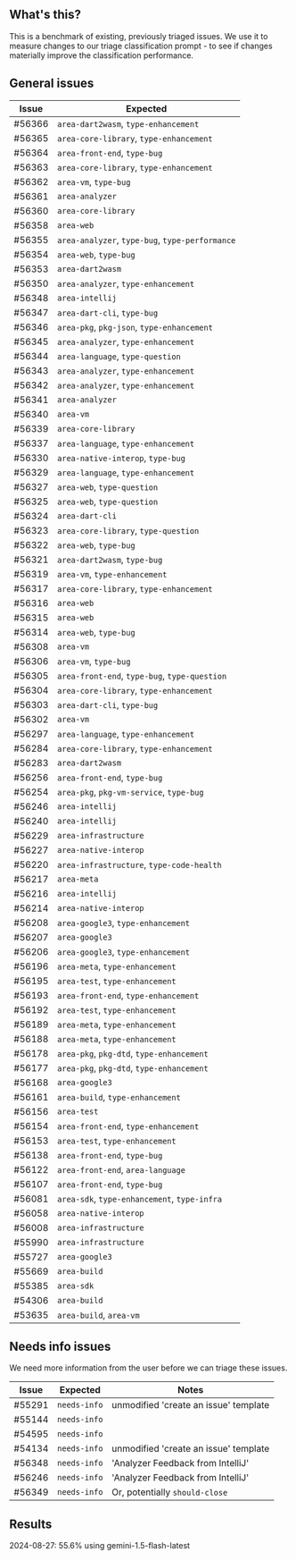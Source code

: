 ## What's this?

This is a benchmark of existing, previously triaged issues. We use it to
measure changes to our triage classification prompt - to see if changes
materially improve the classification performance.

## General issues

| Issue | Expected |
| --- | --- |
| #56366 | `area-dart2wasm`, `type-enhancement`            |
| #56365 | `area-core-library`, `type-enhancement`         |
| #56364 | `area-front-end`, `type-bug`                    |
| #56363 | `area-core-library`, `type-enhancement`         |
| #56362 | `area-vm`, `type-bug`                           |
| #56361 | `area-analyzer`                                 |
| #56360 | `area-core-library`                             |
| #56358 | `area-web`                                      |
| #56355 | `area-analyzer`, `type-bug`, `type-performance` |
| #56354 | `area-web`, `type-bug`                          |
| #56353 | `area-dart2wasm`                                |
| #56350 | `area-analyzer`, `type-enhancement`             |
| #56348 | `area-intellij`                                 |
| #56347 | `area-dart-cli`, `type-bug`                     |
| #56346 | `area-pkg`, `pkg-json`, `type-enhancement`      |
| #56345 | `area-analyzer`, `type-enhancement`             |
| #56344 | `area-language`, `type-question`                |
| #56343 | `area-analyzer`, `type-enhancement`             |
| #56342 | `area-analyzer`, `type-enhancement`             |
| #56341 | `area-analyzer`                                 |
| #56340 | `area-vm`                                       |
| #56339 | `area-core-library`                             |
| #56337 | `area-language`, `type-enhancement`             |
| #56330 | `area-native-interop`, `type-bug`               |
| #56329 | `area-language`, `type-enhancement`             |
| #56327 | `area-web`, `type-question`                     |
| #56325 | `area-web`, `type-question`                     |
| #56324 | `area-dart-cli`                                 |
| #56323 | `area-core-library`, `type-question`            |
| #56322 | `area-web`, `type-bug`                          |
| #56321 | `area-dart2wasm`, `type-bug`                    |
| #56319 | `area-vm`, `type-enhancement`                   |
| #56317 | `area-core-library`, `type-enhancement`         |
| #56316 | `area-web`                                      |
| #56315 | `area-web`                                      |
| #56314 | `area-web`, `type-bug`                          |
| #56308 | `area-vm`                                       |
| #56306 | `area-vm`, `type-bug`                           |
| #56305 | `area-front-end`, `type-bug`, `type-question`   |
| #56304 | `area-core-library`, `type-enhancement`         |
| #56303 | `area-dart-cli`, `type-bug`                     |
| #56302 | `area-vm`                                       |
| #56297 | `area-language`, `type-enhancement`             |
| #56284 | `area-core-library`, `type-enhancement`         |
| #56283 | `area-dart2wasm`                                |
| #56256 | `area-front-end`, `type-bug`                    |
| #56254 | `area-pkg`, `pkg-vm-service`, `type-bug`        |
| #56246 | `area-intellij`                                 |
| #56240 | `area-intellij`                                 |
| #56229 | `area-infrastructure`                           |
| #56227 | `area-native-interop`                           |
| #56220 | `area-infrastructure`, `type-code-health`       |
| #56217 | `area-meta`                                     |
| #56216 | `area-intellij`                                 |
| #56214 | `area-native-interop`                           |
| #56208 | `area-google3`, `type-enhancement`              |
| #56207 | `area-google3`                                  |
| #56206 | `area-google3`, `type-enhancement`              |
| #56196 | `area-meta`, `type-enhancement`                 |
| #56195 | `area-test`, `type-enhancement`                 |
| #56193 | `area-front-end`, `type-enhancement`            |
| #56192 | `area-test`, `type-enhancement`                 |
| #56189 | `area-meta`, `type-enhancement`                 |
| #56188 | `area-meta`, `type-enhancement`                 |
| #56178 | `area-pkg`, `pkg-dtd`, `type-enhancement`       |
| #56177 | `area-pkg`, `pkg-dtd`, `type-enhancement`       |
| #56168 | `area-google3`                                  |
| #56161 | `area-build`, `type-enhancement`                |
| #56156 | `area-test`                                     |
| #56154 | `area-front-end`, `type-enhancement`            |
| #56153 | `area-test`, `type-enhancement`                 |
| #56138 | `area-front-end`, `type-bug`                    |
| #56122 | `area-front-end`, `area-language`               |
| #56107 | `area-front-end`, `type-bug`                    |
| #56081 | `area-sdk`, `type-enhancement`, `type-infra`    |
| #56058 | `area-native-interop`                           |
| #56008 | `area-infrastructure`                           |
| #55990 | `area-infrastructure`                           |
| #55727 | `area-google3`                                  |
| #55669 | `area-build`                                    |
| #55385 | `area-sdk`                                      |
| #54306 | `area-build`                                    |
| #53635 | `area-build`, `area-vm`                         |

## Needs info issues

We need more information from the user before we can triage these issues.

| Issue | Expected | Notes |
| --- | --- | --- |
| #55291 | `needs-info` | unmodified 'create an issue' template |
| #55144 | `needs-info` | |
| #54595 | `needs-info` | |
| #54134 | `needs-info` | unmodified 'create an issue' template |
| #56348 | `needs-info` | 'Analyzer Feedback from IntelliJ' |
| #56246 | `needs-info` | 'Analyzer Feedback from IntelliJ' |
| #56349 | `needs-info` | Or, potentially `should-close` |

## Results
2024-08-27: 55.6% using gemini-1.5-flash-latest
